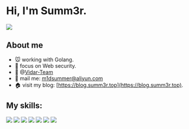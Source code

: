 # Hi, I'm Summ3r.

![](https://github-readme-stats.vercel.app/api?username=m1dsummer&show_icons=true&hide_border=true&&count_private=true")

## About me
- 🐭 working with Golang.
- 🌱 focus on Web security.
- 👯 @[Vidar-Team](https://vidar.club)
- 📩 mail me: [m1dsummer@aliyun.com](mailto:m1dsummer@aliyun.com)
- 🏠 visit my blog: [https://blog.summ3r.top](https://blog.summ3r.top).


## My skills:

![](https://img.shields.io/badge/-Go-%23161616?logo=Go&style=for-the-badge&logoColor=white)
![](https://img.shields.io/badge/-JavaScript-%231573?logo=JavaScript&style=for-the-badge&logoColor=white)
![](https://img.shields.io/badge/-Python-%23C84B31?logo=Python&style=for-the-badge&logoColor=white)
![](https://img.shields.io/badge/-Docker-%237D5A50?logo=Docker&style=for-the-badge&logoColor=white)
![](https://img.shields.io/badge/-Vue-%235AA897?logo=Vue.js&style=for-the-badge&logoColor=white)
![](https://img.shields.io/badge/-Java-red?logo=Java&style=for-the-badge&logoColor=white)
![](https://img.shields.io/badge/-React-blue?logo=React&style=for-the-badge&logoColor=white)
